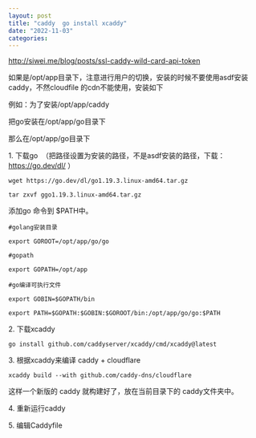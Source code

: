 ```yaml
---
layout: post
title: "caddy  go install xcaddy"
date: "2022-11-03"
categories: 
---
```

<p><a href="http://siwei.me/blog/posts/ssl-caddy-wild-card-api-token">http://siwei.me/blog/posts/ssl-caddy-wild-card-api-token</a></p>

<p>如果是/opt/app目录下，注意进行用户的切换，安装的时候不要使用asdf安装caddy，不然cloudfile 的cdn不能使用，安装如下</p>

<p>例如：为了安装/opt/app/caddy</p>

<p>把go安装在/opt/app/go目录下</p>

<p>那么在/opt/app/go目录下</p>

<p>1. 下载go&nbsp; （把路径设置为安装的路径，不是asdf安装的路径，下载：<a href="https://go.dev/dl/">https://go.dev/dl/</a> ）</p>

<pre>
<code>wget https://go.dev/dl/go1.19.3.linux-amd64.tar.gz

tar zxvf ggo1.19.3.linux-amd64.tar.gz</code></pre>

<p>添加go 命令到 $PATH中。</p>

<pre>
<code>#golang安装目录

export GOROOT=/opt/app/go/go

#gopath

export GOPATH=/opt/app

#go编译可执行文件

export GOBIN=$GOPATH/bin

export PATH=$GOPATH:$GOBIN:$GOROOT/bin:/opt/app/go/go:$PATH</code></pre>

<p>2. 下载xcaddy</p>

<pre>
<code>go install github.com/caddyserver/xcaddy/cmd/xcaddy@latest</code></pre>

<p>3. 根据xcaddy来编译 caddy + cloudflare</p>

<pre>
<code>xcaddy build --with github.com/caddy-dns/cloudflare</code></pre>

<p>这样一个新版的 caddy 就构建好了，放在当前目录下的 caddy文件夹中。</p>

<p>4. 重新运行caddy</p>

<p>5. 编辑Caddyfile</p>

